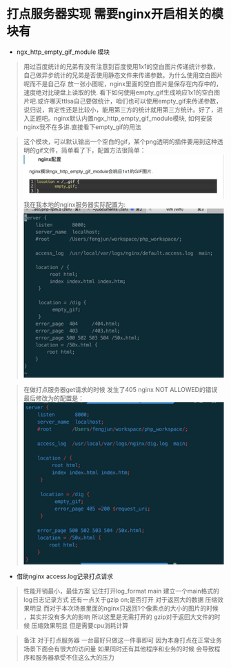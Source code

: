 # 打点服务器实现 需要nginx开启相关的模块有
* ngx_http_empty_gif_module 模块
> 用过百度统计的兄弟有没有注意到百度使用1x1的空白图片传递统计参数，自己做异步统计的兄弟是否使用静态文件来传递参数。为什么使用空白图片呢而不是自己存
放一张小图呢，nginx里面的空白图片是保存在内存中的，速度绝对比硬盘上读取的快. 看下如何使用empty_gif生成响应1x1的空白图片吧.或许哪天ttlsa自己要做统计，咱们也可以使用empty_gif来传递参数，说归说，肯定性还是比较小，能用第三方的统计就用第三方统计。好了，进入正题吧。nginx默认内置ngx_http_empty_gif_module模块, 如何安装nginx我不在多讲.直接看下empty_gif的用法


> 这个模块，可以默认输出一个空白的gif，某个png透明的插件要用到这种透明的gif文件，简单看了下，配置方法很简单：
![Image text](https://raw.githubusercontent.com/fengjun2016/myGitBook/master/img_cut/empty_gif.png)
我在我本地的nginx服务器实际配置为:
![Image text](https://raw.githubusercontent.com/fengjun2016/myGitBook/master/img_cut/nginx_empty_gif.png)

> 在做打点服务器get请求的时候 发生了405 nginx NOT ALLOWED的错误
最后修改为的配置是：
![Image text](https://raw.githubusercontent.com/fengjun2016/myGitBook/master/img_cut/nginx_the%20last_empty_gif.png)

* 借助nginx access.log记录打点请求 
> 性能开销最小，最佳方案
  记住打开log_format main 建立一个main格式的log日志记录方式
  还有一点关于gzip on;是否打开  对于返回大的数据 压缩效果明显 而对于本次场景里面的nginx只返回1个像素点的大小的图片的时候 ，其实并没有多大的影响 所以这里是无需打开的 
  gzip对于返回大文件的时候 压缩效果明显 但是需要cpu消耗计算


> 备注 对于打点服务器 一台最好只做这一件事即可 因为本身打点在正常业务场景下面会有很大的访问量 如果同时还有其他程序和业务的时候 会导致程序和服务器承受不住这么大的压力